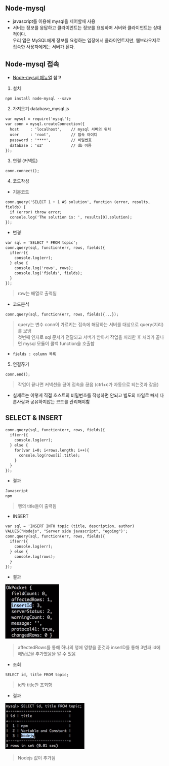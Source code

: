 ## Node-mysql
- javascript를 이용해 mysql을 제어할때 사용
- 서버는 정보를 응답하고 클라이언트는 정보를 요청하며 서버와 클라이언트는 상대적이다.<br/>우리 앱은 MySQL에게 정보를 요청하는 입장에서 클라이언트지만, 웹브라우저로 접속한 사용자에게는 서버가 된다.


## Node-mysql 접속
- [Node-mysql 메뉴얼](https://github.com/mysqljs/mysql) 참고
1. 설치
```
npm install node-mysql --save
```

2. 가져오기
database_mysql.js
```
var mysql = require('mysql');
var conn = mysql.createConnection({
  host     : 'localhost',    // mysql 서버의 위치
  user     : 'root',         // 접속 아이디 
  password : '****',         // 비밀번호
  database : 'o2'            // db 이름
});
```

3. 연결 (커넥트)
```
conn.connect();
```

4. 코드작성
- 기본코드
```
conn.query('SELECT 1 + 1 AS solution', function (error, results, fields) {
  if (error) throw error;
  console.log('The solution is: ', results[0].solution);
});
```
- 변경
```
var sql = 'SELECT * FROM topic';
conn.query(sql, function(err, rows, fields){
  if(err){
    console.log(err);
  } else {
    console.log('rows', rows);
    console.log('fields', fields);
  }
});
```
> row는 배열로 출력됨
- 코드분석
```
conn.query(sql, function(err, rows, fields){...});
```
> query는 변수 conn이 가르키는 접속에 해당하는 서버를 대상으로 query(지리)를 보냄<br/>첫번째 인자로 sql 문서가 전달되고 서버가 받아서 작업을 처리한 후 처리가 끝나면 mysql 모듈이 콜백 function을 호출함

- `fields : column 목록`

5. 연결끊기
```
conn.end();
```
> 작업이 끝나면 커넥션을 끊어 접속을 끊음 (ctrl+c가 자동으로 되는것과 같음)

- 실제로는 이렇게 직접 호스트의 비밀번호를 작성하면 안되고 별도의 파일로 빼서 다른사람과 공유하지않는 코드를 관리해야함


## SELECT & INSERT
```
conn.query(sql, function(err, rows, fields){
  if(err){
    console.log(err);
  } else {
    for(var i=0; i<rows.length; i++){
      console.log(rows[i].title);
    }
  }
});
```
- 결과
```
Javascript
npm
```
> 행의 title들이 출력됨

- INSERT
```
var sql = 'INSERT INTO topic (title, description, author) VALUES("Nodejs", "Server side javascript", "egoing")'; 
conn.query(sql, function(err, rows, fields){
  if(err){
    console.log(err);
  } else {
    console.log(rows);
  }
});
```
- 결과

![0](img/node38.png)<br/>
> affectedRows를 통해 하나의 행에 영향을 준것과 inserID를 통해 3번째 id에 해당값을 추가했음을 알 수 있음
- 조회
```
SELECT id, title FROM topic;
```
> id와 title만 조회함
- 결과

![0](img/node39.png)
> Nodejs 값이 추가됨
